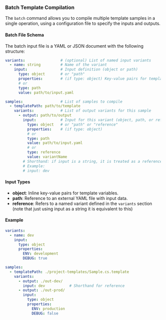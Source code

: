 ### Batch Template Compilation

The `batch` command allows you to compile multiple template samples in a single operation, using a configuration file to specify the inputs and outputs.

#### Batch File Schema

The batch input file is a YAML or JSON document with the following structure:

```yaml
variants:                # (optional) List of named input variants
  - name: string         # Name of the variant
    input:               # Input definition (object or path)
      type: object       # or "path"
      properties:        # (if type: object) Key-value pairs for template variables
      # or
      type: path
      value: path/to/input.yaml

samples:                 # List of samples to compile
  - templatePath: path/to/template
    variants:            # List of output variants for this sample
      - output: path/to/output
        input:           # Input for this variant (object, path, or reference)
          type: object   # or "path" or "reference"
          properties:    # (if type: object)
          # or
          type: path
          value: path/to/input.yaml
          # or
          type: reference
          value: variantName
        # Shorthand: if input is a string, it is treated as a reference
        # Example:
        # input: dev
```

#### Input Types

- **object**: Inline key-value pairs for template variables.
- **path**: Reference to an external YAML file with input data.
- **reference**: Refers to a named variant defined in the `variants` section (note that just using input as a string it is equivalent to this)

#### Example

```yaml
variants:
  - name: dev
    input:
      type: object
      properties:
        ENV: development
        DEBUG: true

samples:
  - templatePath: ./project-templates/Sample.cs.template
    variants:
      - output: ./out-dev/
        input: dev           # Shorthand for reference
      - output: ./out-prod/
        input:
          type: object
          properties:
            ENV: production
            DEBUG: false
```

